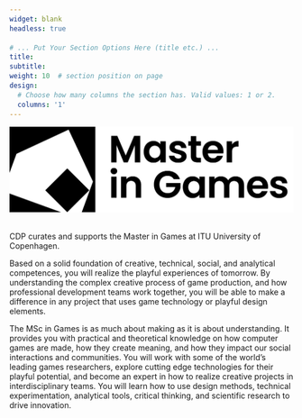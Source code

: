 ```yaml
---
widget: blank
headless: true

# ... Put Your Section Options Here (title etc.) ...
title: 
subtitle: 
weight: 10  # section position on page
design:
  # Choose how many columns the section has. Valid values: 1 or 2.
  columns: '1'
---
```


<img src="MG_signature@pt2.png" alt="master logo" class="center">

<br/>

<br/>

CDP curates and supports the Master in Games at ITU University of Copenhagen.

Based on a solid foundation of creative, technical, social, and analytical competences, you will realize the playful experiences of tomorrow. By understanding the complex creative process of game production, and how professional development teams work together, you will be able to make a difference in any project that uses game technology or playful design elements.

The MSc in Games is as much about making as it is about understanding. It provides you with practical and theoretical knowledge on how computer games are made, how they create meaning, and how they impact our social interactions and communities. You will work with some of the world’s leading games researchers, explore cutting edge technologies for their playful potential, and become an expert in how to realize creative projects in interdisciplinary teams. You will learn how to use design methods, technical experimentation, analytical tools, critical thinking, and scientific research to drive innovation.

